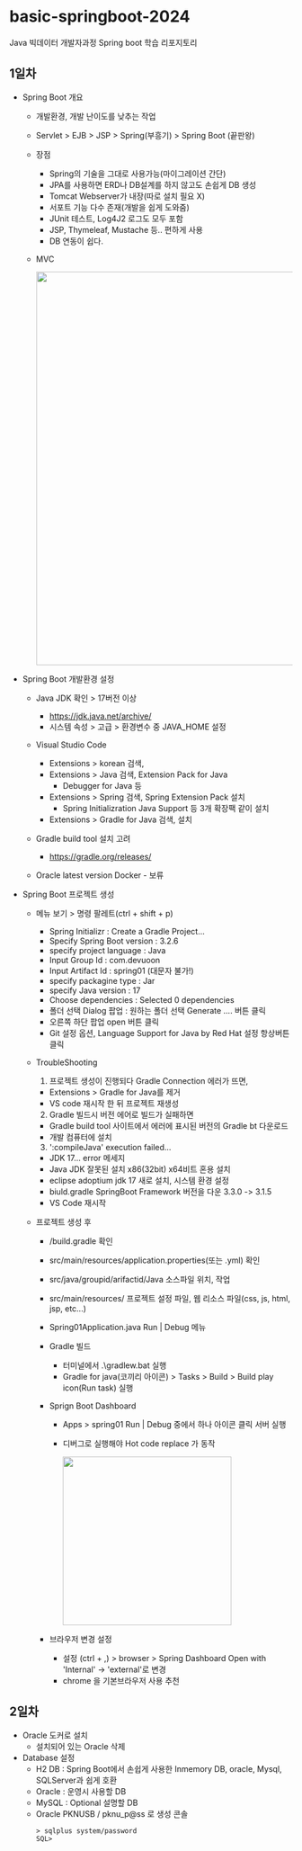 # basic-springboot-2024

Java 빅데이터 개발자과정 Spring boot 학습 리포지토리

## 1일차

- Spring Boot 개요

  - 개발환경, 개발 난이도를 낮추는 작업
  - Servlet > EJB > JSP > Spring(부흥기) > Spring Boot (끝판왕)
  - 장점

    - Spring의 기술을 그대로 사용가능(마이그레이션 간단)
    - JPA를 사용하면 ERD나 DB설계를 하지 않고도 손쉽게 DB 생성
    - Tomcat Webserver가 내장(따로 설치 필요 X)
    - 서포트 기능 다수 존재(개발을 쉽게 도와줌)
    - JUnit 테스트, Log4J2 로그도 모두 포함
    - JSP, Thymeleaf, Mustache 등.. 편하게 사용
    - DB 연동이 쉽다.

  - MVC

    <img src="https://github.com/devuoon/basic-springboot-2024/assets/104570636/89a0d7a6-638e-4957-ae83-ac37ca97a659" style="width:700px;">

- Spring Boot 개발환경 설정

  - Java JDK 확인 > 17버전 이상

    - https://jdk.java.net/archive/
    - 시스템 속성 > 고급 > 환경변수 중 JAVA_HOME 설정

  - Visual Studio Code
    - Extensions > korean 검색,
    - Extensions > Java 검색, Extension Pack for Java
      - Debugger for Java 등
    - Extensions > Spring 검색, Spring Extension Pack 설치
      - Spring Initializration Java Support 등 3개 확장팩 같이 설치
    - Extensions > Gradle for Java 검색, 설치
  - Gradle build tool 설치 고려
    - https://gradle.org/releases/
  - Oracle latest version Docker - 보류

- Spring Boot 프로젝트 생성

  - 메뉴 보기 > 명령 팔레트(ctrl + shift + p)

    - Spring Initializr : Create a Gradle Project...
    - Specify Spring Boot version : 3.2.6
    - specify project language : Java
    - Input Group Id : com.devuoon
    - Input Artifact Id : spring01 (대문자 불가!)
    - specify packagine type : Jar
    - specify Java version : 17
    - Choose dependencies : Selected 0 dependencies
    - 폴더 선택 Dialog 팝업 : 원하는 폴더 선택 Generate .... 버튼 클릭
    - 오른쪽 하단 팝업 open 버튼 클릭
    - Git 설정 옵션, Language Support for Java by Red Hat 설정 항상버튼 클릭

  - TroubleShooting

    1. 프로젝트 생성이 진행되다 Gradle Connection 에러가 뜨면,

    - Extensions > Gradle for Java를 제거
    - VS code 재시작 한 뒤 프로젝트 재생성

    2. Gradle 빌드시 버전 에어로 빌드가 실패하면

    - Gradle build tool 사이트에서 에러에 표시된 버전의 Gradle bt 다운로드
    - 개발 컴퓨터에 설치

    3. ':compileJava' execution failed...

    - JDK 17... error 메세지
    - Java JDK 잘못된 설치 x86(32bit) x64비트 혼용 설치
    - eclipse adoptium jdk 17 새로 설치, 시스템 환경 설정
    - biuld.gradle SpringBoot Framework 버전을 다운 3.3.0 -> 3.1.5
    - VS Code 재시작

  - 프로젝트 생성 후

    - /build.gradle 확인
    - src/main/resources/application.properties(또는 .yml) 확인
    - src/java/groupid/arifactid/Java 소스파일 위치, 작업
    - src/main/resources/ 프로젝트 설정 파일, 웹 리소스 파일(css, js, html, jsp, etc...)
    - Spring01Application.java Run | Debug 메뉴
    - Gradle 빌드
      - 터미널에서 .\gradlew.bat 실행
      - Gradle for java(코끼리 아이콘) > Tasks > Build > Build play icon(Run task) 실행
    - Sprign Boot Dashboard

      - Apps > spring01 Run | Debug 중에서 하나 아이콘 클릭 서버 실행
      - 디버그로 실행해야 Hot code replace 가 동작

        <img src="https://github.com/devuoon/basic-springboot-2024/assets/104570636/c1f31a6b-3fcb-4449-92f7-ff3274ccacea" style="width:300px;">

    - 브라우저 변경 설정
      - 설정 (ctrl + ,) > browser > Spring Dashboard Open with 'Internal' -> 'external'로 변경
      - chrome 을 기본브라우저 사용 추천

## 2일차

- Oracle 도커로 설치
  - 설치되어 있는 Oracle 삭제
- Database 설정
  - H2 DB : Spring Boot에서 손쉽게 사용한 Inmemory DB, oracle, Mysql, SQLServer과 쉽게 호환
  - Oracle : 운영시 사용할 DB
  - MySQL : Optional 설명할 DB
  - Oracle PKNUSB / pknu_p@ss 로 생성
    콘솔
    ```shell
    > sqlplus system/password
    SQL>
    ```
